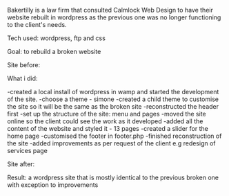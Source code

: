 Bakertilly is a law firm that consulted Calmlock Web Design to have their website rebuilt in wordpress as the previous one was no longer functioning to the client's needs.

Tech used: wordpress, ftp and css

Goal: to rebuild a broken website 

Site before: 

What i did: 

-created a local install of wordpress in wamp and started the development of the site.
-choose a theme - simone 
-created a child theme to customise the site so it will be the same as the broken site 
-reconstructed the header first
-set up the structure of the site: menu and pages 
-moved the site online so the client could see the work as it developed
-added all the content of the website and styled it - 13 pages
-created a slider for the home page
-customised the footer in footer.php
-finished reconstruction of the site
-added improvements as per request of the client e.g redesign of services page

Site after: 


Result: a wordpress site that is mostly identical to the previous broken one with exception to improvements

